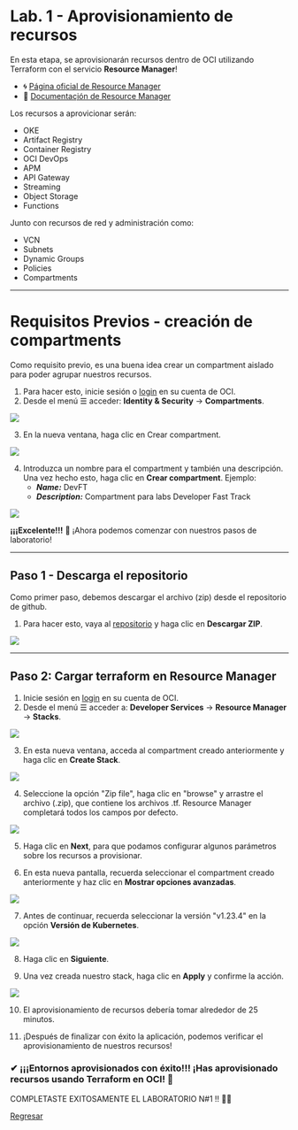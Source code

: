 # Lab. 1 - Aprovisionamiento de recursos 

En esta etapa, se aprovisionarán recursos dentro de OCI utilizando Terraform con el servicio **Resource Manager**!

- 🌀 [Página oficial de Resource Manager](https://www.oracle.com/pe/devops/resource-manager/)
- 🧾 [Documentaçión de Resource Manager](https://docs.oracle.com/en-us/iaas/Content/ResourceManager/home.htm)

Los recursos a aprovicionar serán:
- OKE
- Artifact Registry
- Container Registry
- OCI DevOps
- APM
- API Gateway
- Streaming
- Object Storage
- Functions

Junto con recursos de red y administración como:
- VCN
- Subnets
- Dynamic Groups
- Policies
- Compartments

- - -

# Requisitos Previos - creación de compartments
Como requisito previo, es una buena idea crear un compartment aislado para poder agrupar nuestros recursos.

1. Para hacer esto, inicie sesión o [login](https://www.oracle.com/cloud/sign-in.html) en su cuenta de OCI.
2. Desde el menú ☰ acceder: **Identity & Security** → **Compartments**.


![](./Imágenes/IMG00_1.png)

3. En la nueva ventana, haga clic en Crear compartment.
 
![](./Imágenes/IMG00_2.png)

4. Introduzca un nombre para el compartment y también una descripción. Una vez hecho esto, haga clic en **Crear compartment**.
Ejemplo: 
   - ***Name:*** DevFT 
   - ***Description:*** Compartment para labs Developer Fast Track 

![](./Imágenes/IMG00_3.png)

**¡¡¡Excelente!!!**  💯 ¡Ahora podemos comenzar con nuestros pasos de laboratorio!

- - -

## Paso 1 - Descarga el repositorio

Como primer paso, debemos descargar el archivo (zip) desde el repositorio de github.

1. Para hacer esto, vaya al [repositorio](https://github.com/jevargascr/Terraform-Developer-Fast-Track) y haga clic en **Descargar ZIP**.

![](./Imágenes/IMG01_2.png)



- - -

## Paso 2: Cargar terraform en Resource Manager

1. Inicie sesión en [login](https://www.oracle.com/cloud/sign-in.html) en su cuenta de OCI.
2. Desde el menú ☰ acceder a: **Developer Services** → **Resource Manager** → **Stacks**.

![](./Imágenes/IMG02.png)

3. En esta nueva ventana, acceda al compartment creado anteriormente y haga clic en **Create Stack**.

![](./Imágenes/IMG03.png)

4. Seleccione la opción "Zip file", haga clic en "browse" y arrastre el archivo (.zip), que contiene los archivos .tf. Resource Manager completará todos los campos por defecto.

![](./Imágenes/IMG04.png)

5. Haga clic en **Next**, para que podamos configurar algunos parámetros sobre los recursos a provisionar.

6. En esta nueva pantalla, recuerda seleccionar el compartment creado anteriormente y haz clic en **Mostrar opciones avanzadas**.

![](./Imágenes/IMG05.png)

7. Antes de continuar, recuerda seleccionar la versión "v1.23.4" en la opción **Versión de Kubernetes**.

![](./Imágenes/IMG06.png)

8. Haga clic en **Siguiente**.

9. Una vez creada nuestro stack, haga clic en **Apply** y confirme la acción.

![](./Imágenes/IMG07.png)

10. El aprovisionamiento de recursos debería tomar alrededor de 25 minutos.

11. ¡Después de finalizar con éxito la aplicación, podemos verificar el aprovisionamiento de nuestros recursos!

### ✔ ¡¡¡Entornos aprovisionados con éxito!!! ¡Has aprovisionado recursos usando Terraform en OCI! 🚀

COMPLETASTE EXITOSAMENTE EL LABORATORIO N#1 !! 💯✅

<a href="https://github.com/jevargascr/Developer-Fast-Track">Regresar</a>





